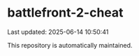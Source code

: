 # battlefront-2-cheat

Last updated: 2025-06-14 10:50:41

This repository is automatically maintained.
